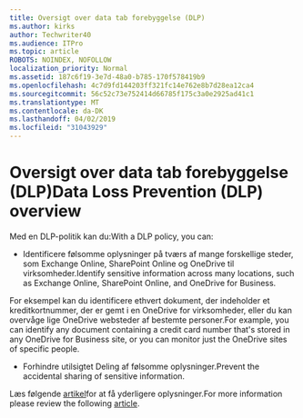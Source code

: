 ```yaml
---
title: Oversigt over data tab forebyggelse (DLP)
ms.author: kirks
author: Techwriter40
ms.audience: ITPro
ms.topic: article
ROBOTS: NOINDEX, NOFOLLOW
localization_priority: Normal
ms.assetid: 187c6f19-3e7d-48a0-b785-170f578419b9
ms.openlocfilehash: 4c7d9fd144203ff321fc14e762e8b7d28ea12ca4
ms.sourcegitcommit: 56c52c73e752414d66785f175c3a0e2925ad41c1
ms.translationtype: MT
ms.contentlocale: da-DK
ms.lasthandoff: 04/02/2019
ms.locfileid: "31043929"
---
```

# <a name="data-loss-prevention-dlp-overview"></a><span data-ttu-id="857cb-102">Oversigt over data tab forebyggelse (DLP)</span><span class="sxs-lookup"><span data-stu-id="857cb-102">Data Loss Prevention (DLP) overview</span></span>

<span data-ttu-id="857cb-103">Med en DLP-politik kan du:</span><span class="sxs-lookup"><span data-stu-id="857cb-103">With a DLP policy, you can:</span></span>

- <span data-ttu-id="857cb-104">Identificere følsomme oplysninger på tværs af mange forskellige steder, som Exchange Online, SharePoint Online og OneDrive til virksomheder.</span><span class="sxs-lookup"><span data-stu-id="857cb-104">Identify sensitive information across many locations, such as Exchange Online, SharePoint Online, and OneDrive for Business.</span></span>


<span data-ttu-id="857cb-105">For eksempel kan du identificere ethvert dokument, der indeholder et kreditkortnummer, der er gemt i en OneDrive for virksomheder, eller du kan overvåge lige OneDrive websteder af bestemte personer.</span><span class="sxs-lookup"><span data-stu-id="857cb-105">For example, you can identify any document containing a credit card number that's stored in any OneDrive for Business site, or you can monitor just the OneDrive sites of specific people.</span></span>

- <span data-ttu-id="857cb-106">Forhindre utilsigtet Deling af følsomme oplysninger.</span><span class="sxs-lookup"><span data-stu-id="857cb-106">Prevent the accidental sharing of sensitive information.</span></span>


<span data-ttu-id="857cb-107">Læs følgende [artikel](https://docs.microsoft.com/en-us/office365/securitycompliance/data-loss-prevention-policies)for at få yderligere oplysninger.</span><span class="sxs-lookup"><span data-stu-id="857cb-107">For more information please review the following [article](https://docs.microsoft.com/en-us/office365/securitycompliance/data-loss-prevention-policies).</span></span>

